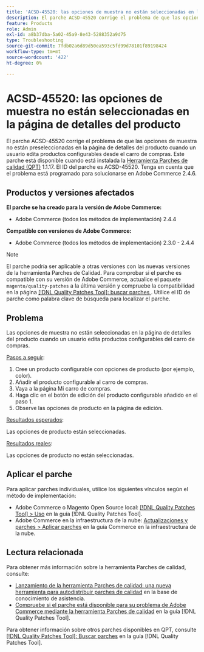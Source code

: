 ```yaml
---
title: 'ACSD-45520: las opciones de muestra no están seleccionadas en la página de detalles del producto'
description: El parche ACSD-45520 corrige el problema de que las opciones de muestra no están preseleccionadas en la página de detalles del producto cuando un usuario edita productos configurables desde el carro de compras. Este parche está disponible cuando está instalada la [Quality Patches Tool (QPT)](https://experienceleague.adobe.com/en/docs/commerce-operations/tools/quality-patches-tool/quality-patches-tool-to-self-serve-quality-patches) 1.1.17. El ID del parche es ACSD-45520. Tenga en cuenta que el problema está programado para solucionarse en Adobe Commerce 2.4.6.
feature: Products
role: Admin
exl-id: a8b37dba-5a02-45a9-8e43-5288352a9d75
type: Troubleshooting
source-git-commit: 7fdb02a6d89d50ea593c5fd99d78101f89198424
workflow-type: tm+mt
source-wordcount: '422'
ht-degree: 0%

---
```


# ACSD-45520: las opciones de muestra no están seleccionadas en la página de detalles del producto

El parche ACSD-45520 corrige el problema de que las opciones de muestra no están preseleccionadas en la página de detalles del producto cuando un usuario edita productos configurables desde el carro de compras. Este parche está disponible cuando está instalada la [Herramienta Parches de calidad (QPT)](https://experienceleague.adobe.com/en/docs/commerce-operations/tools/quality-patches-tool/quality-patches-tool-to-self-serve-quality-patches) 1.1.17. El ID del parche es ACSD-45520. Tenga en cuenta que el problema está programado para solucionarse en Adobe Commerce 2.4.6.

## Productos y versiones afectados

**El parche se ha creado para la versión de Adobe Commerce:**

* Adobe Commerce (todos los métodos de implementación) 2.4.4

**Compatible con versiones de Adobe Commerce:**

* Adobe Commerce (todos los métodos de implementación) 2.3.0 - 2.4.4

>[!NOTE]
>
>El parche podría ser aplicable a otras versiones con las nuevas versiones de la herramienta Parches de Calidad. Para comprobar si el parche es compatible con su versión de Adobe Commerce, actualice el paquete `magento/quality-patches` a la última versión y compruebe la compatibilidad en la página [[!DNL Quality Patches Tool]: buscar parches ](https://experienceleague.adobe.com/en/docs/commerce-operations/tools/quality-patches-tool/quality-patches-tool-to-self-serve-quality-patches). Utilice el ID de parche como palabra clave de búsqueda para localizar el parche.

## Problema

Las opciones de muestra no están seleccionadas en la página de detalles del producto cuando un usuario edita productos configurables del carro de compras.

<u>Pasos a seguir</u>:

1. Cree un producto configurable con opciones de producto (por ejemplo, color).
1. Añadir el producto configurable al carro de compras.
1. Vaya a la página Mi carro de compras.
1. Haga clic en el botón de edición del producto configurable añadido en el paso 1.
1. Observe las opciones de producto en la página de edición.

<u>Resultados esperados</u>:

Las opciones de producto están seleccionadas.

<u>Resultados reales</u>:

Las opciones de producto no están seleccionadas.

## Aplicar el parche

Para aplicar parches individuales, utilice los siguientes vínculos según el método de implementación:

* Adobe Commerce o Magento Open Source local: [[!DNL Quality Patches Tool] > Uso](/help/tools/quality-patches-tool/usage.md) en la guía [!DNL Quality Patches Tool].
* Adobe Commerce en la infraestructura de la nube: [Actualizaciones y parches > Aplicar parches](https://experienceleague.adobe.com/docs/commerce-cloud-service/user-guide/develop/upgrade/apply-patches.html) en la guía Commerce en la infraestructura de la nube.

## Lectura relacionada

Para obtener más información sobre la herramienta Parches de calidad, consulte:

* [Lanzamiento de la herramienta Parches de calidad: una nueva herramienta para autodistribuir parches de calidad](https://experienceleague.adobe.com/en/docs/commerce-operations/tools/quality-patches-tool/quality-patches-tool-to-self-serve-quality-patches) en la base de conocimiento de asistencia.
* [Compruebe si el parche está disponible para su problema de Adobe Commerce mediante la herramienta Parches de calidad](/help/tools/quality-patches-tool/patches-available-in-qpt/check-patch-for-magento-issue-with-magento-quality-patches.md) en la guía [!DNL Quality Patches Tool].

Para obtener información sobre otros parches disponibles en QPT, consulte [[!DNL Quality Patches Tool]: Buscar parches](https://experienceleague.adobe.com/tools/commerce-quality-patches/index.html) en la guía [!DNL Quality Patches Tool].

